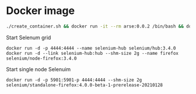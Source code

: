# Docker image

```bash
./create_container.sh && docker run -it --rm arse:0.0.2 /bin/bash && docker image prune -f
```

Start Selenum grid

```
docker run -d -p 4444:4444 --name selenium-hub selenium/hub:3.4.0
docker run -d --link selenium-hub:hub --shm-size 2g --name firefox selenium/node-firefox:3.4.0
```

Start single node Selenuim
```
docker run -d -p 5901:5901-p 4444:4444 --shm-size 2g selenium/standalone-firefox:4.0.0-beta-1-prerelease-20210128
```
